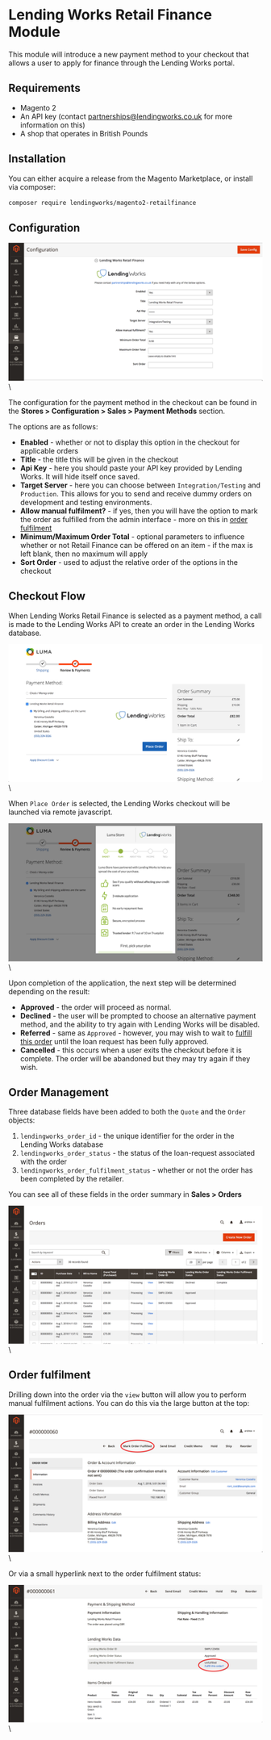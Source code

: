 # Lending Works Retail Finance Module

This module will introduce a new payment method to your checkout that allows a user to apply for finance through the Lending Works portal.

## Requirements

- Magento 2
- An API key (contact [partnerships@lendingworks.co.uk](mailto:partnerships@lendingworks.co.uk) for more information on this)
- A shop that operates in British Pounds

## Installation

You can either acquire a release from the Magento Marketplace, or install via composer:

```bash
composer require lendingworks/magento2-retailfinance
```

## Configuration

![Payment Configuration](./screenshots/payment_configuration.png "Payment Configuration")
\ 

The configuration for the payment method in the checkout can be found in the **Stores > Configuration > Sales > Payment Methods** section.

The options are as follows:

- **Enabled** - whether or not to display this option in the checkout for applicable orders
- **Title** - the title this will be given in the checkout
- **Api Key** - here you should paste your API key provided by Lending Works. It will hide itself once saved.
- **Target Server** - here you can choose between `Integration/Testing` and `Production`. This allows for you to send and receive dummy orders on development and testing environments.
- **Allow manual fulfilment?** - if yes, then you will have the option to mark the order as fulfilled from the admin interface - more on this in [order fulfilment](#order-fulfilment)
- **Minimum/Maximum Order Total** - optional parameters to influence whether or not Retail Finance can be offered on an item - if the max is left blank, then no maximum will apply
- **Sort Order** - used to adjust the relative order of the options in the checkout

## Checkout Flow

When Lending Works Retail Finance is selected as a payment method, a call is made to the Lending Works API to create an order in the Lending Works database. 

![Checkout payment select](./screenshots/checkout_payment_select.png "Payment Selection")
\ 

When `Place Order` is selected, the Lending Works checkout will be launched via remote javascript. 

![Lending Works Checkout Launch](./screenshots/checkout_lw_launch.png "Lending Works Checkout Launch")
\ 

Upon completion of the application, the next step will be determined depending on the result:

- **Approved** - the order will proceed as normal.
- **Declined** - the user will be prompted to choose an alternative payment method, and the ability to try again with Lending Works will be disabled.
- **Referred** - same as `Approved` - however, you may wish to wait to [fulfill this order](#order-fulfilment) until the loan request has been fully approved.
- **Cancelled** - this occurs when a user exits the checkout before it is complete. The order will be abandoned but they may try again if they wish.

## Order Management

Three database fields have been added to both the `Quote` and the `Order` objects:

1. `lendingworks_order_id` - the unique identifier for the order in the Lending Works database
2. `lendingworks_order_status` - the status of the loan-request associated with the order
3. `lendingworks_order_fulfilment_status` - whether or not the order has been completed by the retailer.

You can see all of these fields in the order summary in **Sales > Orders**

![Updated Order Grid](./screenshots/order_grid.png "Order Grid")
\ 

## Order fulfilment

Drilling down into the order via the `view` button will allow you to perform manual fulfilment actions. You can do this via the large button at the top:

![Large Fulfill Button](./screenshots/mark_fulfilled_large_button.png "Large Fulfill Button")
\ 

Or via a small hyperlink next to the order fulfilment status:

![Small Fulfill Button](./screenshots/fulfill_button_small.png "Small Fulfill Button")
\ 